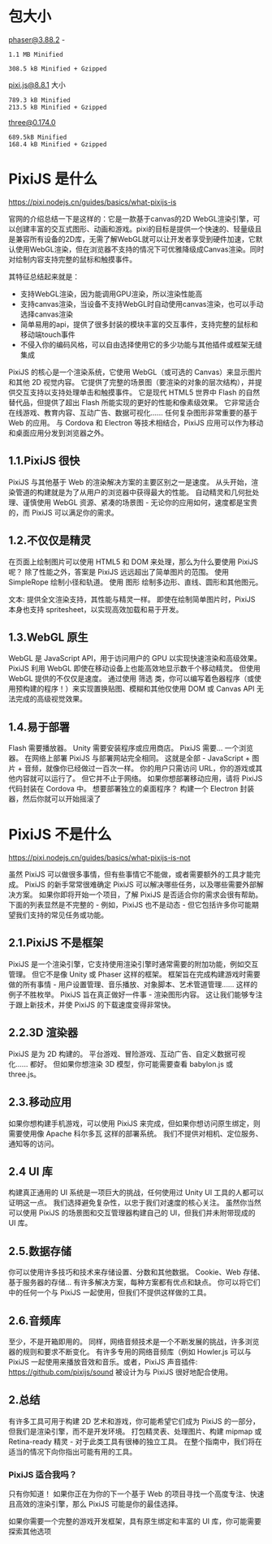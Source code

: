 # 包大小
phaser@3.88.2 - 
```
1.1 MB Minified

308.5 kB Minified + Gzipped
```

pixi.js@8.8.1 大小
```
789.3 kB Minified
213.5 kB Minified + Gzipped
```

three@0.174.0
```
689.5kB Minified 
168.4 kB Minified + Gzipped
```

# PixiJS 是什么
https://pixi.nodejs.cn/guides/basics/what-pixijs-is

官网的介绍总结一下是这样的：它是一款基于canvas的2D WebGL渲染引擎，可以创建丰富的交互式图形、动画和游戏。pixi的目标是提供一个快速的、轻量级且是兼容所有设备的2D库，无需了解WebGL就可以让开发者享受到硬件加速，它默认使用WebGL渲染，但在浏览器不支持的情况下可优雅降级成Canvas渲染。同时对绘制内容支持完整的鼠标和触摸事件。

其特征总结起来就是：

- 支持WebGL渲染，因为能调用GPU渲染，所以渲染性能高
- 支持canvas渲染，当设备不支持WebGL时自动使用canvas渲染，也可以手动选择canvas渲染
- 简单易用的api，提供了很多封装的模块丰富的交互事件，支持完整的鼠标和移动端touch事件
- 不侵入你的编码风格，可以自由选择使用它的多少功能与其他插件或框架无缝集成

PixiJS 的核心是一个渲染系统，它使用 WebGL（或可选的 Canvas）来显示图片和其他 2D 视觉内容。 它提供了完整的场景图（要渲染的对象的层次结构），并提供交互支持以支持处理单击和触摸事件。 它是现代 HTML5 世界中 Flash 的自然替代品，但提供了超出 Flash 所能实现的更好的性能和像素级效果。 它非常适合在线游戏、教育内容、互动广告、数据可视化...... 任何复杂图形非常重要的基于 Web 的应用。 与 Cordova 和 Electron 等技术相结合，PixiJS 应用可以作为移动和桌面应用分发到浏览器之外。

## 1.1.PixiJS 很快
PixiJS 与其他基于 Web 的渲染解决方案的主要区别之一是速度。 从头开始，渲染管道的构建就是为了从用户的浏览器中获得最大的性能。 自动精灵和几何批处理、谨慎使用 WebGL 资源、紧凑的场景图 - 无论你的应用如何，速度都是宝贵的，而 PixiJS 可以满足你的需求。

## 1.2.不仅仅是精灵
在页面上绘制图片可以使用 HTML5 和 DOM 来处理，那么为什么要使用 PixiJS 呢？ 除了性能之外，答案是 PixiJS 远远超出了简单图片的范围。 使用 SimpleRope 绘制小径和轨道。 使用 图形 绘制多边形、直线、圆形和其他图元。 

文本:
提供全文渲染支持，其性能与精灵一样。 即使在绘制简单图片时，PixiJS 本身也支持 spritesheet，以实现高效加载和易于开发。

## 1.3.WebGL 原生
WebGL 是 JavaScript API，用于访问用户的 GPU 以实现快速渲染和高级效果。 PixiJS 利用 WebGL 即使在移动设备上也能高效地显示数千个移动精灵。 但使用 WebGL 提供的不仅仅是速度。 通过使用 筛选 类，你可以编写着色器程序（或使用预构建的程序！）来实现置换贴图、模糊和其他仅使用 DOM 或 Canvas API 无法完成的高级视觉效果。

## 1.4.易于部署
Flash 需要播放器。 Unity 需要安装程序或应用商店。 PixiJS 需要... 一个浏览器。 在网络上部署 PixiJS 与部署网站完全相同。 这就是全部 - JavaScript + 图片 + 音频，就像你已经做过一百次一样。 你的用户只需访问 URL，你的游戏或其他内容就可以运行了。 但它并不止于网络。 如果你想部署移动应用，请将 PixiJS 代码封装在 Cordova 中。 想要部署独立的桌面程序？ 构建一个 Electron 封装器，然后你就可以开始摇滚了


# PixiJS 不是什么
https://pixi.nodejs.cn/guides/basics/what-pixijs-is-not

虽然 PixiJS 可以做很多事情，但有些事情它不能做，或者需要额外的工具才能完成。 PixiJS 的新手常常很难确定 PixiJS 可以解决哪些任务，以及哪些需要外部解决方案。 如果你即将开始一个项目，了解 PixiJS 是否适合你的需求会很有帮助。 下面的列表显然是不完整的 - 例如，PixiJS 也不是动态 - 但它包括许多你可能期望我们支持的常见任务或功能。

## 2.1.PixiJS 不是框架
PixiJS 是一个渲染引擎，它支持使用渲染引擎时通常需要的附加功能，例如交互管理。 但它不是像 Unity 或 Phaser 这样的框架。 框架旨在完成构建游戏时需要做的所有事情 - 用户设置管理、音乐播放、对象脚本、艺术管道管理...... 这样的例子不胜枚举。 PixiJS 旨在真正做好一件事 - 渲染图形内容。 这让我们能够专注于跟上新技术，并使 PixiJS 的下载速度变得非常快。

## 2.2.3D 渲染器
PixiJS 是为 2D 构建的。 平台游戏、冒险游戏、互动广告、自定义数据可视化...... 都好。 但如果你想渲染 3D 模型，你可能需要查看 babylon.js 或 three.js。

## 2.3.移动应用
如果你想构建手机游戏，可以使用 PixiJS 来完成，但如果你想访问原生绑定，则需要使用像 Apache 科尔多瓦 这样的部署系统。 我们不提供对相机、定位服务、通知等的访问。

## 2.4 UI 库
构建真正通用的 UI 系统是一项巨大的挑战，任何使用过 Unity UI 工具的人都可以证明这一点。 我们选择避免复杂性，以忠于我们对速度的核心关注。 虽然你当然可以使用 PixiJS 的场景图和交互管理器构建自己的 UI，但我们并未附带现成的 UI 库。

## 2.5.数据存储
你可以使用许多技巧和技术来存储设置、分数和其他数据。 Cookie、Web 存储、基于服务器的存储... 有许多解决方案，每种方案都有优点和缺点。 你可以将它们中的任何一个与 PixiJS 一起使用，但我们不提供这样做的工具。


## 2.6.音频库
至少，不是开箱即用的。 同样，网络音频技术是一个不断发展的挑战，许多浏览器的规则和要求不断变化。 有许多专用的网络音频库（例如 Howler.js 可以与 PixiJS 一起使用来播放音效和音乐。或者，PixiJS 声音插件:
https://github.com/pixijs/sound
被设计为与 PixiJS 很好地配合使用。


## 2.总结
有许多工具可用于构建 2D 艺术和游戏，你可能希望它们成为 PixiJS 的一部分，但我们是渲染引擎，而不是开发环境。 打包精灵表、处理图片、构建 mipmap 或 Retina-ready 精灵 - 对于此类工具有很棒的独立工具。 在整个指南中，我们将在适当的情况下向你指出可能有用的工具。

### PixiJS 适合我吗？
只有你知道！ 如果你正在为你的下一个基于 Web 的项目寻找一个高度专注、快速且高效的渲染引擎，那么 PixiJS 可能是你的最佳选择。

如果你需要一个完整的游戏开发框架，具有原生绑定和丰富的 UI 库，你可能需要探索其他选项

